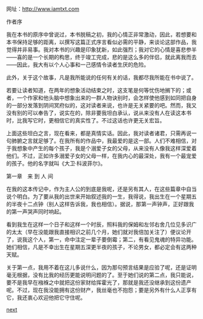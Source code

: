 
网址：http://www.iamtxt.com

作者序

我在本书的原序中曾说过，本书脱稿之初，我的心情正非常激动，因此，若想要和本书保持足够的距离，以撰写这篇正式序言看似必需的平静，来谈论这部作品，我觉得并非易事。我对本书的兴趣是印象犹新，如此强烈；我对它的心情是喜悲参半——喜的是一个长期的构思，终于竣工完成，悲的是这么多的伴侣，就此离我而去——因此，我大有以个人心事和一己感情令读者生厌的危险。

此外，关于这个故事，凡是我所能说的任何有关的话，我都尽我所能在书中说了。

若要让读者知道，在两年的想象活动结束之时，这支笔是何等忧伤地搁下的；或者，一个作家和他头脑中想象出来的一群人物诀别时，会怎样使他感到如同把自身的一部分发落到阴间冥府似的，这对读者来说，也许是无关紧要的吧。然而，我又没有别的可以奉告了，说实在的，除非要我坦白承认，说从来没有人在读这本书时，比我写它时，更相信它的真实性了。不过这话也许更无关宏旨。

上面这些坦白之言，现在看来，都是真情实话。因此，我对读者诸君，只需再说一句肺腑之言就足够了。在我所有的作品中，我最爱的是这一部。人们不难相信，对于我想象中产生的每个孩子，我是个溺爱子女的父母，从来没有人像我这样深爱着他们。不过，正如许多溺爱子女的父母一样，在我内心的最深处，我有一个最宠爱的孩子。他的名字就叫《大卫·科波菲尔》。

第一章　来 到 人 间

在我的这本传记中，作为主人公的到底是我呢，还是另有其人，在这些篇章中自当说个明白。为了要从我的出世来开始叙述我的一生，我得说，我出生在一个星期五的半夜十二点钟（别人这样告诉我，我也相信）。据说，那第一声钟声，正好跟我的第一声哭声同时响起。

看到我生在这样一个日子和这样一个时辰，照料我的保姆和左邻右舍几位见多识广的太太（早在没能跟我直接相识之前几个月，她们就对我倍加关注了）便议论开了，说我这个人，第一，命中注定一辈子要倒霉；第二，有看见鬼魂的特异功能。她们相信，凡是不幸出生在星期五深更半夜的孩子，不论男女，都必定会有这两种天赋。

关于第一点，我用不着在这儿多说什么，因为那句预言结果是应验了呢，还是证明毫无根据，没有比我的经历更能说明问题的了。至于她们说的第二点，我只能说，要不是我早在襁褓之中就把这份家财给挥霍光了，那就是我还没继承到这份遗产呢。不过，现在我没能拥有这份财产，我丝毫也不抱怨；要是另外有什么人正享有它，我还衷心欢迎他把它守住呢。

[next](page11.md)